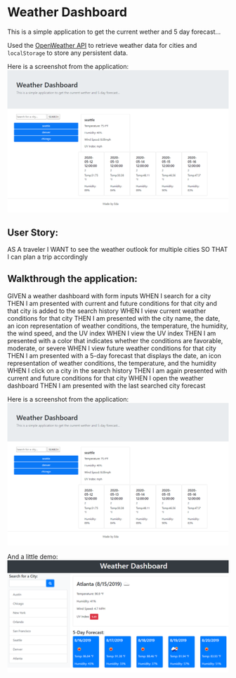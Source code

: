 # Weather Dashboard

This is a simple application to get the current wether and 5 day forecast...

Used the [OpenWeather API](https://openweathermap.org/api) to retrieve weather data for cities and `localStorage` to store any persistent data.

Here is a screenshot from the application:
![weather dashboard screenshot](./Assets/images/screenshot.png)

## User Story:

AS A traveler
I WANT to see the weather outlook for multiple cities
SO THAT I can plan a trip accordingly


## Walkthrough the application:

GIVEN a weather dashboard with form inputs
WHEN I search for a city
THEN I am presented with current and future conditions for that city and that city is added to the search history
WHEN I view current weather conditions for that city
THEN I am presented with the city name, the date, an icon representation of weather conditions, the temperature, the humidity, the wind speed, and the UV index
WHEN I view the UV index
THEN I am presented with a color that indicates whether the conditions are favorable, moderate, or severe
WHEN I view future weather conditions for that city
THEN I am presented with a 5-day forecast that displays the date, an icon representation of weather conditions, the temperature, and the humidity
WHEN I click on a city in the search history
THEN I am again presented with current and future conditions for that city
WHEN I open the weather dashboard
THEN I am presented with the last searched city forecast

Here is a screenshot from the application:
![weather dashboard screenshot](./Assets/images/screenshot.png)

And a little demo: 
![weather dashboard demo](./Assets/06-server-side-apis-homework-demo.png)

